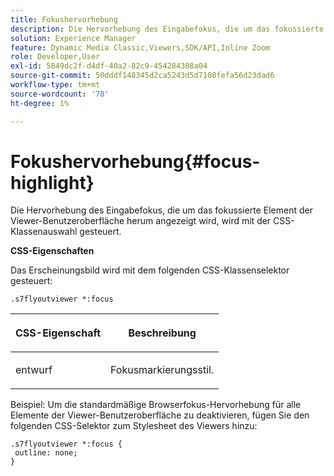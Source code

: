 ```yaml
---
title: Fokushervorhebung
description: Die Hervorhebung des Eingabefokus, die um das fokussierte Element der Viewer-Benutzeroberfläche herum angezeigt wird, wird mit der CSS-Klassenauswahl gesteuert.
solution: Experience Manager
feature: Dynamic Media Classic,Viewers,SDK/API,Inline Zoom
role: Developer,User
exl-id: 5849dc2f-d4df-40a2-82c9-454284308a04
source-git-commit: 50dddf148345d2ca5243d5d7108fefa56d23dad6
workflow-type: tm+mt
source-wordcount: '78'
ht-degree: 1%

---
```


# Fokushervorhebung{#focus-highlight}

Die Hervorhebung des Eingabefokus, die um das fokussierte Element der Viewer-Benutzeroberfläche herum angezeigt wird, wird mit der CSS-Klassenauswahl gesteuert.

<!--<a id="section_061E550C1C1D4DB2BD663A898895B38C"></a>-->

**CSS-Eigenschaften**

Das Erscheinungsbild wird mit dem folgenden CSS-Klassenselektor gesteuert:

```
.s7flyoutviewer *:focus
```

<table id="table_94EE3F5BBE4547C0B4943471CEE7EDE4"> 
 <thead> 
  <tr> 
   <th colname="col1" class="entry"> <p> CSS-Eigenschaft </p> </th> 
   <th colname="col2" class="entry"> <p>Beschreibung </p> </th> 
  </tr> 
 </thead>
 <tbody> 
  <tr> 
   <td colname="col1"> <p> <span class="codeph"> entwurf </span> </p> </td> 
   <td colname="col2"> <p>Fokusmarkierungsstil. </p> </td> 
  </tr> 
 </tbody> 
</table>

Beispiel: Um die standardmäßige Browserfokus-Hervorhebung für alle Elemente der Viewer-Benutzeroberfläche zu deaktivieren, fügen Sie den folgenden CSS-Selektor zum Stylesheet des Viewers hinzu:

```
.s7flyoutviewer *:focus { 
 outline: none; 
}
```
